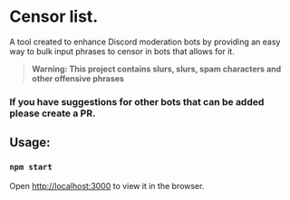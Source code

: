 # Censor list.
A tool created to enhance Discord moderation bots by providing an easy way to bulk input phrases to censor in bots that allows for it.

> **Warning: This project contains slurs, slurs, spam characters and other offensive phrases**

### If you have suggestions for other bots that can be added please create a PR.

## Usage:

### `npm start`

Open [http://localhost:3000](http://localhost:3000) to view it in the browser.